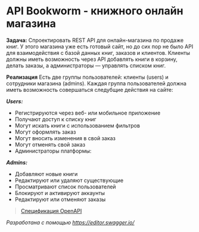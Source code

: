<h1>API Bookworm - книжного онлайн магазина</h1>

**Задача:**
Спроектировать REST API для онлайн-магазина по продаже книг. У этого магазина уже есть готовый сайт, но до сих пор не было API для взаимодействия с базой данных книг, заказов и клиентов. Клиенты должны иметь возможность через API добавлять книги в корзину, делать заказы, а администраторы — управлять списком книг.

**Реализация**
Есть две группы пользователей: клиенты (users) и сотрудники магазина (admins).
Каждая группа пользователей должна иметь возможность совершаться следубщие действия на сайте:

***Users:***
- Регистрируются через веб- или мобильное приложение
- Получают доступ к списку книг
- Могут искать книги с использованием фильтров
- Могут оформлять заказ
- Могут вносить изменения в свой заказ
- Могут отменять свой заказ
- Администраторы платформы:


***Admins:***
- Добавляют новые книги
- Редактируют или удаляют существующие
- Просматривают список пользователей
- Блокируют и активируют аккаунты
- Редактируют или отменяют заказы


> [Спецификация OpenAPI](https://github.com/anastassaa/SA_portfolio/blob/master/openapi_Bookstore.yaml)</br>

*Разработана с помощью https://editor.swagger.io/*

